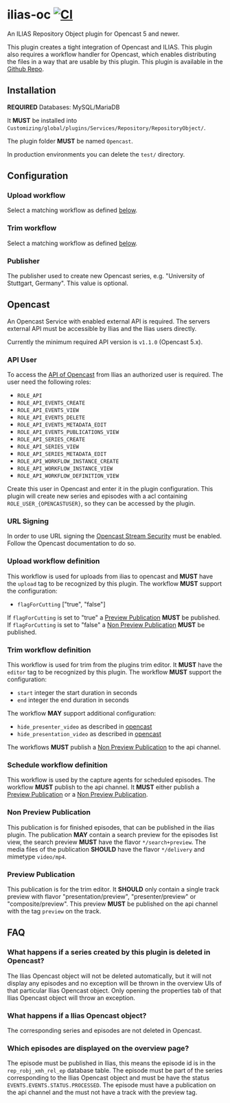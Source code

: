 # ilias-oc [![CI](https://github.com/TIK-NFL/ilias-oc-plugin/workflows/CI/badge.svg)](https://github.com/TIK-NFL/ilias-oc-plugin/actions?query=workflow%3ACI)
An ILIAS Repository Object plugin for Opencast 5 and newer.

This plugin creates a tight integration of Opencast and ILIAS.
This plugin also requires a workflow handler for Opencast, which enables distributing the files in a way that are usable by this plugin.
This plugin is available in the [Github Repo](https://github.com/pascalseeland/opencast).

## Installation

__REQUIRED__ Databases: MySQL/MariaDB

It __MUST__ be installed into `Customizing/global/plugins/Services/Repository/RepositoryObject/`.

The plugin folder __MUST__ be named `Opencast`.

In production environments you can delete the `test/` directory.

## Configuration

### Upload workflow
Select a matching workflow as defined [below](#upload-workflow-definition).

### Trim workflow
Select a matching workflow as defined [below](#trim-workflow-definition).

### Publisher
The publisher used to create new Opencast series, e.g. "University of Stuttgart, Germany".
This value is optional.

## Opencast
An Opencast Service with enabled external API is required.
The servers external API must be accessible by Ilias and the Ilias users directly.

Currently the minimum required API version is `v1.1.0` (Opencast 5.x).

### API User
To access the [API of Opencast](https://docs.opencast.org/develop/admin/configuration/external-api/) from Ilias an authorized user is required.
The user need the following roles:
- `ROLE_API`
- `ROLE_API_EVENTS_CREATE`
- `ROLE_API_EVENTS_VIEW`
- `ROLE_API_EVENTS_DELETE`
- `ROLE_API_EVENTS_METADATA_EDIT`
- `ROLE_API_EVENTS_PUBLICATIONS_VIEW`
- `ROLE_API_SERIES_CREATE`
- `ROLE_API_SERIES_VIEW`
- `ROLE_API_SERIES_METADATA_EDIT`
- `ROLE_API_WORKFLOW_INSTANCE_CREATE`
- `ROLE_API_WORKFLOW_INSTANCE_VIEW`
- `ROLE_API_WORKFLOW_DEFINITION_VIEW`

Create this user in Opencast and enter it in the plugin configuration.
This plugin will create new series and episodes with a acl containing `ROLE_USER_{OPENCASTUSER}`, so they can be accessed by the plugin.

### URL Signing
In order to use URL signing the [Opencast Stream Security](https://docs.opencast.org/develop/admin/configuration/stream-security/) must be enabled.
Follow the Opencast documentation to do so.

### Upload workflow definition
This workflow is used for uploads from ilias to opencast and __MUST__ have the `upload` tag to be recognized by this plugin.
The workflow __MUST__ support the configuration:
- `flagForCutting` ["true", "false"]

If `flagForCutting` is set to "true" a [Preview Publication](#preview-publication) __MUST__ be published.
If `flagForCutting` is set to "false" a [Non Preview Publication](#non-preview-publication)  __MUST__ be published.

### Trim workflow definition

This workflow is used for trim from the plugins trim editor.
It __MUST__ have the `editor` tag to be recognized by this plugin.
The workflow __MUST__ support the configuration:
- `start` integer the start duration in seconds
- `end` integer the end duration in seconds

The workflow __MAY__ support additional configuration:
- `hide_presenter_video` as described in [opencast](https://docs.opencast.org/r/6.x/admin/workflowoperationhandlers/select-streams-woh/#workflow-properties)
- `hide_presentation_video` as described in [opencast](https://docs.opencast.org/r/6.x/admin/workflowoperationhandlers/select-streams-woh/#workflow-properties)

The workflows __MUST__ publish a [Non Preview Publication](#non-preview-publication) to the api channel.

### Schedule workflow definition

This workflow is used by the capture agents for scheduled episodes.
The workflow __MUST__ publish to the api channel.
It __MUST__ either publish a [Preview Publication](#preview-publication) or a [Non Preview Publication](#non-preview-publication).

### Non Preview Publication
This publication is for finished episodes, that can be published in the ilias plugin.
The publication __MAY__ contain a search preview for the episodes list view, the search preview __MUST__ have the flavor `*/search+preview`.
The media files of the publication __SHOULD__ have the flavor `*/delivery` and mimetype `video/mp4`.

### Preview Publication
This publication is for the trim editor.
It __SHOULD__ only contain a single track preview with flavor "presentation/preview", "presenter/preview" or "composite/preview".
This preview __MUST__ be published on the api channel with the tag `preview` on the track.


## FAQ
### What happens if a series created by this plugin is deleted in Opencast?
The Ilias Opencast object will not be deleted automatically, but it will not display any episodes and no exception will be thrown in the overview UIs of that particular Ilias Opencast object.
Only opening the properties tab of that Ilias Opencast object will throw an exception.
### What happens if a Ilias Opencast object?
The corresponding series and episodes are not deleted in Opencast.
### Which episodes are displayed on the overview page?
The episode must be published in Ilias, this means the episode id is in the `rep_robj_xmh_rel_ep` database table.
The episode must be part of the series corresponding to the Ilias Opencast object and must be have the status `EVENTS.EVENTS.STATUS.PROCESSED`.
The episode must have a publication on the api channel and the must not have a track with the preview tag.

